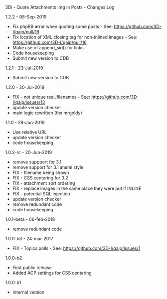 3Di - Quote Attachments Img in Posts - Changes Log

1.2.2 - 08-Sep-2019
 - Fix phpBB error when quoting some posts - See: https://github.com/3D-I/qaip/pull/16
 - Fix location of XML closing tag for non-inlined images  - See: https://github.com/3D-I/qaip/pull/16
 - Make use of append_sid() for links
 - Code housekeeping
 - Submit new version to CDB

1.2.1 - 23-Jul-2019
 - Submit new version to CDB

1.2.0 - 20-Jul-2019
 - FIX - not unique real_filenames - See: https://github.com/3D-I/qaip/issues/13
 - update version checker
 - main logic rewritten (thx mrgoldy)

1.1.0 - 29-Jun-2019
 - Use relative URL
 - update version checker
 - code housekeeping

1.0.2-rc - 20-Jun-2019
 - remove suppport for 3.1
 - remove support for 3.1 anami style
 - FIX - filename being shown
 - FIX - CSS centering for 3.2
 - FIX - attachment sort ordering
 - FIX - replace images in the same place they were put if INLINE
 - FIX - potential SQL injection
 - update version checker
 - remove redundant code
 - code housekeeping

1.0.1-beta - 06-feb-2018
 - remove redundant code

1.0.0-b3 - 24-mar-2017
 - FIX - Topics polls - See: https://github.com/3D-I/qaip/issues/1

1.0.0-b2
 - First public release
 - Added ACP settings for CSS centering

1.0.0-b1
 - Internal version
